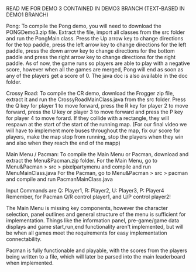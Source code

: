 READ ME FOR DEMO 3 CONTAINED IN DEMO3 BRANCH (TEXT-BASED IN DEMO1 BRANCH)

Pong: 
  To compile the Pong demo, you will need to download the PONGDemo3.zip file. Extract the file, import all classes from the src folder and run the PongMain class. Press the Up arrow key to change directions for the top paddle, press the left arrow key to change directions for the left paddle, press the down arrow key to change directions for the bottom paddle and press the right arrow key to change directions for the right paddle. As of now, the game runs so players are able to play with a negative score, however when all the games are merged, Pong will end as soon as any of the players get a score of 0. The java doc is also available in the doc folder. 
  
Crossy Road: 
  To compile the CR demo, download the Frogger zip file, extract it and run the CrossyRoadMainClass.java from the src folder. Press the Q key for player 1 to move forward, press the R key for player 2 to move forward, press the U key or player 3 to move forward and press the P key for player 4 to move forard. If they collide with a rectangle, they will respawn at the start of the start of the running map. (For our final video we will have to implement more buses throughout the map, fix our score for players, make the map stop from running, stop the players when they win and also when they reach the end of the mapp)
  
Main Menu / Pacman: 
  To compile the Main Menu or Pacman, download and extract the Menu&Pacman.zip folder. 
  For the Main Menu, go to Menu&Pacman > src > pixelpartymenu and compile and run MenuMainClass.java
  For the Pacman, go to Menu&Pacman > src > pacman and compile and run PacmanMainClass.java
  
  Input Commands are Q: Player1, R: Player2, U: Player3, P: Player4
  Remember, for Pacman Q/R control player1, and U/P control player2!
  
  The Main Menu is missing key components, however the character selection, panel outlines and general structure of the menu is sufficient for implementation. Things like the information panel, pre-game/game data displays and game start,run,end functionality aren't implemented, but will be when all games meet the requirements for easy implementation connectability.
  
  Pacman is fully functionable and playable, with the scores from the players being written to a file, which will later be parsed into the main leaderboard when implemented.
  

